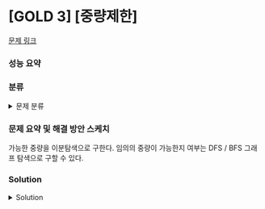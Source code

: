 # [GOLD 3] [중량제한]

[문제 링크](https://www.acmicpc.net/problem/1939) 

### 성능 요약

### 분류

<details><summary>문제 분류</summary> 

[이분 탐색]

</details>

### 문제 요약 및 해결 방안 스케치

가능한 중량을 이분탐색으로 구한다. 임의의 중량이 가능한지 여부는 DFS / BFS 그래프 탐색으로 구할 수 있다.

### Solution

<details><summary>Solution</summary> 

[Source Code]

</details>
